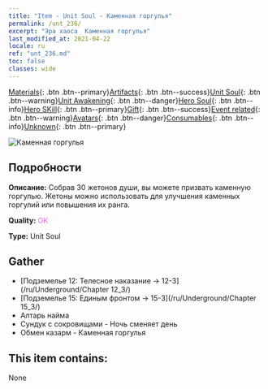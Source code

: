 ```yaml
---
title: "Item - Unit Soul - Каменная горгулья"
permalink: /unt_236/
excerpt: "Эра хаоса  Каменная горгулья"
last_modified_at: 2021-04-22
locale: ru
ref: "unt_236.md"
toc: false
classes: wide
---
```

 [Materials](/ItemsRU/){: .btn .btn--primary}[Artifacts](/ItemsRU/Artifacts/){: .btn .btn--success}[Unit Soul](/ItemsRU/UnitSoul/){: .btn .btn--warning}[Unit Awakening](/ItemsRU/UnitAwakening/){: .btn .btn--danger}[Hero Soul](/ItemsRU/HeroSoul/){: .btn .btn--info}[Hero SKill](/ItemsRU/HeroSkill/){: .btn .btn--primary}[Gift](/ItemsRU/Gift/){: .btn .btn--success}[Event related](/ItemsRU/Events/){: .btn .btn--warning}[Avatars](/ItemsRU/Avatars/){: .btn .btn--danger}[Consumables](/ItemsRU/Consumables/){: .btn .btn--info}[Unknown](/ItemsRU/Unknown/){: .btn .btn--primary}

 ![Каменная горгулья](/images/u/ti_shixianggui.jpg)

## Подробности
 **Описание:** Собрав 30 жетонов души, вы можете призвать каменную горгулью. Жетоны можно использовать для улучшения каменных горгулий или повышения их ранга.

 **Quality:** <span style="color: #DA70D6">OK</span>

 **Type:** Unit Soul

## Gather

*    [Подземелье 12: Телесное наказание -> 12-3](/ru/Underground/Chapter 12_3/) 
*    [Подземелье 15: Единым фронтом -> 15-3](/ru/Underground/Chapter 15_3/) 
*    Алтарь найма 
*    Сундук с сокровищами - Ночь сменяет день 
*    Обмен казарм - Каменная горгулья 

## This item contains:

  None

